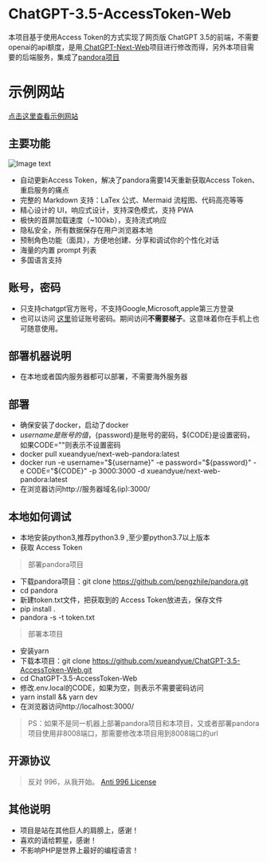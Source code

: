 # ChatGPT-3.5-AccessToken-Web
本项目基于使用Access Token的方式实现了网页版 ChatGPT 3.5的前端，不需要openai的api额度，是用<a href="https://github.com/Yidadaa/ChatGPT-Next-Web" target="_blank" title="ChatGPT-Next-Web">
ChatGPT-Next-Web</a>项目进行修改而得，另外本项目需要的后端服务，集成了<a href="https://github.com/pengzhile/pandora" target="_blank" title="pandora项目">pandora项目</a>
# 示例网站
<a href="http://43.136.103.186:3000/" target="_blank" title="示例网站">点击这里查看示例网站</a>


## 主要功能
![Image text](https://github.com/xueandyue/ChatGPT-3.5-AccessToken-Web/blob/main/doc/images/index.jpg)
- 自动更新Access Token，解决了pandora需要14天重新获取Access Token、重启服务的痛点
- 完整的 Markdown 支持：LaTex 公式、Mermaid 流程图、代码高亮等等
- 精心设计的 UI，响应式设计，支持深色模式，支持 PWA
- 极快的首屏加载速度（~100kb），支持流式响应
- 隐私安全，所有数据保存在用户浏览器本地
- 预制角色功能（面具），方便地创建、分享和调试你的个性化对话
- 海量的内置 prompt 列表
- 多国语言支持

## 账号，密码

* 只支持chatgpt官方账号，不支持Google,Microsoft,apple第三方登录
* 也可以访问 [这里](http://ai-20230626.fakeopen.com/auth)验证账号密码。期间访问**不需要梯子**。这意味着你在手机上也可随意使用。



## 部署机器说明
* 在本地或者国内服务器都可以部署，不需要海外服务器


## 部署
* 确保安装了docker，启动了docker
* ${username}是账号的值，${password}是账号的密码，${CODE}是设置密码，如果CODE=""则表示不设置密码
* docker pull xueandyue/next-web-pandora:latest
* docker run -e username="${username}" -e password="${password}" -e CODE="${CODE}" -p 3000:3000 -d xueandyue/next-web-pandora:latest
* 在浏览器访问http://服务器域名(ip):3000/



## 本地如何调试
* 本地安装python3,推荐python3.9 ,至少要python3.7以上版本
* 获取 Access Token
> 部署pandora项目
* 下载pandora项目：git clone https://github.com/pengzhile/pandora.git
* cd pandora
* 新建token.txt文件，把获取到的 Access Token放进去，保存文件
* pip install .
* pandora -s -t token.txt
> 部署本项目
* 安装yarn
* 下载本项目：git clone https://github.com/xueandyue/ChatGPT-3.5-AccessToken-Web.git
* cd ChatGPT-3.5-AccessToken-Web
* 修改.env.local的CODE，如果为空，则表示不需要密码访问
* yarn install && yarn dev
* 在浏览器访问http://localhost:3000/

>PS：如果不是同一机器上部署pandora项目和本项目，又或者部署pandora项目使用非8008端口，那需要修改本项目用到8008端口的url



## 开源协议

> 反对 996，从我开始。
[Anti 996 License](https://github.com/kattgu7/Anti-996-License/blob/master/LICENSE_CN_EN)


## 其他说明


* 项目是站在其他巨人的肩膀上，感谢！
* 喜欢的请给颗星，感谢！
* 不影响PHP是世界上最好的编程语言！
